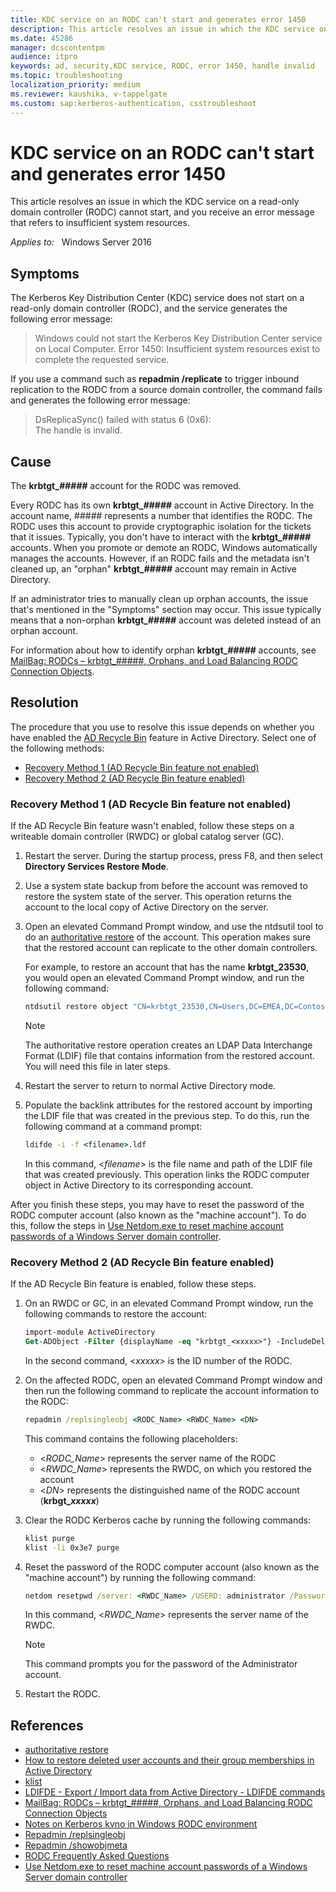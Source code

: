 ```yaml
---
title: KDC service on an RODC can't start and generates error 1450
description: This article resolves an issue in which the KDC service on a read-only domain controller (RODC) cannot start, and you receive an error message that refers to insufficient system resources.
ms.date: 45286
manager: dcscontentpm
audience: itpro
keywords: ad, security,KDC service, RODC, error 1450, handle invalid
ms.topic: troubleshooting
localization_priority: medium
ms.reviewer: kaushika, v-tappelgate
ms.custom: sap:kerberos-authentication, csstroubleshoot
---
```


# KDC service on an RODC can't start and generates error 1450

This article resolves an issue in which the KDC service on a read-only domain controller (RODC) cannot start, and you receive an error message that refers to insufficient system resources.

_Applies to:_ &nbsp; Windows Server 2016

## Symptoms

The Kerberos Key Distribution Center (KDC) service does not start on a read-only domain controller (RODC), and the service generates the following error message:

> Windows could not start the Kerberos Key Distribution Center service on Local Computer. Error 1450: Insufficient system resources exist to complete the requested service.

If you use a command such as **repadmin /replicate** to trigger inbound replication to the RODC from a source domain controller, the command fails and generates the following error message:

> DsReplicaSync() failed with status 6 (0x6):  
> The handle is invalid.

## Cause

The **krbtgt_*#####*** account for the RODC was removed.

Every RODC has its own **krbtgt_*#####*** account in Active Directory. In the account name, *#####* represents a number that identifies the RODC. The RODC uses this account to provide cryptographic isolation for the tickets that it issues. Typically, you don't have to interact with the **krbtgt_*#####*** accounts. When you promote or demote an RODC, Windows automatically manages the accounts. However, if an RODC fails and the metadata isn't cleaned up, an "orphan" **krbtgt_*#####*** account may remain in Active Directory.

If an administrator tries to manually clean up orphan accounts, the issue that's mentioned in the "Symptoms" section may occur. This issue typically means that a non-orphan **krbtgt_*#####*** account was deleted instead of an orphan account.

For information about how to identify orphan **krbtgt_*#####*** accounts, see [MailBag: RODCs – krbtgt_#####, Orphans, and Load Balancing RODC Connection Objects](https://techcommunity.microsoft.com/t5/core-infrastructure-and-security/mailbag-rodcs-krbtgt-orphans-and-load-balancing-rodc-connection/ba-p/256064).

## Resolution

The procedure that you use to resolve this issue depends on whether you have enabled the [AD Recycle Bin](/previous-versions/windows/it-pro/windows-server-2008-R2-and-2008/dd379542(v=ws.10)) feature in Active Directory. Select one of the following methods:

- [Recovery Method 1 (AD Recycle Bin feature not enabled)](#recovery-method-1-ad-recycle-bin-feature-not-enabled)
- [Recovery Method 2 (AD Recycle Bin feature enabled)](#recovery-method-2-ad-recycle-bin-feature-enabled)

### Recovery Method 1 (AD Recycle Bin feature not enabled)

If the AD Recycle Bin feature wasn't enabled, follow these steps on a writeable domain controller (RWDC) or global catalog server (GC).

1. Restart the server. During the startup process, press F8, and then select **Directory Services Restore Mode**.
2. Use a system state backup from before the account was removed to restore the system state of the server. This operation returns the account to the local copy of Active Directory on the server.
3. Open an elevated Command Prompt window, and use the ntdsutil tool to do an [authoritative restore](/previous-versions/windows/it-pro/windows-server-2012-r2-and-2012/cc732211(v=ws.11)) of the account. This operation makes sure that the restored account can replicate to the other domain controllers.

   For example, to restore an account that has the name **krbtgt_23530**, you would open an elevated Command Prompt window, and run the following command:

   ```cmd
   ntdsutil restore object "CN=krbtgt_23530,CN=Users,DC=EMEA,DC=Contoso,DC=com"
   ```

   > [!NOTE]  
   > The authoritative restore operation creates an LDAP Data Interchange Format (LDIF) file that contains information from the restored account. You will need this file in later steps.

4. Restart the server to return to normal Active Directory mode.
5. Populate the backlink attributes for the restored account by importing the LDIF file that was created in the previous step. To do this, run the following command at a command prompt:

   ```cmd
   ldifde -i -f <filename>.ldf
   ```

   In this command, \<*filename*> is the file name and path of the LDIF file that was created previously. This operation links the RODC computer object in Active Directory to its corresponding account.

After you finish these steps, you may have to reset the password of the RODC computer account (also known as the "machine account"). To do this, follow the steps in [Use Netdom.exe to reset machine account passwords of a Windows Server domain controller](use-netdom-reset-domain-controller-password.md).

### Recovery Method 2 (AD Recycle Bin feature enabled)

If the AD Recycle Bin feature is enabled, follow these steps.

1. On an RWDC or GC, in an elevated Command Prompt window, run the following commands to restore the account:

   ```ps
   import-module ActiveDirectory
   Get-ADObject -Filter {displayName -eq "krbtgt_<xxxxx>"} -IncludeDeletedObjects | Restore-ADObject
   ```

   In the second command, \<*xxxxx*> is the ID number of the RODC.

2. On the affected RODC, open an elevated Command Prompt window and then run the following command to replicate the account information to the RODC:

   ```cmd
   repadmin /replsingleobj <RODC_Name> <RWDC_Name> <DN>
   ```

   This command contains the following placeholders:
   - \<*RODC_Name*> represents the server name of the RODC
   - \<*RWDC_Name*> represents the RWDC, on which you restored the account
   - \<*DN*> represents the distinguished name of the RODC account (**krbgt_*xxxxx***)

3. Clear the RODC Kerberos cache by running the following commands:

   ```cmd
   klist purge
   klist -li 0x3e7 purge
   ```

4. Reset the password of the RODC computer account (also known as the "machine account") by running the following command:

   ```cmd
   netdom resetpwd /server: <RWDC_Name> /USERD: administrator /PasswordD:*
   ```

   In this command, \<*RWDC_Name*> represents the server name of the RWDC.

   > [!NOTE]  
   > This command prompts you for the password of the Administrator account.
5. Restart the RODC.

## References

- [authoritative restore](/previous-versions/windows/it-pro/windows-server-2012-r2-and-2012/cc732211(v=ws.11))
- [How to restore deleted user accounts and their group memberships in Active Directory](../identity/retore-deleted-accounts-and-groups-in-ad.md)
- [klist](/windows-server/administration/windows-commands/klist)
- [LDIFDE - Export / Import data from Active Directory - LDIFDE commands](https://support.microsoft.com/help/555636)
- [MailBag: RODCs – krbtgt_#####, Orphans, and Load Balancing RODC Connection Objects](https://techcommunity.microsoft.com/t5/core-infrastructure-and-security/mailbag-rodcs-krbtgt-orphans-and-load-balancing-rodc-connection/ba-p/256064)
- [Notes on Kerberos kvno in Windows RODC environment](/archive/blogs/openspecification/notes-on-kerberos-kvno-in-windows-rodc-environment)
- [Repadmin /replsingleobj](/previous-versions/windows/it-pro/windows-server-2012-r2-and-2012/cc742123(v=ws.11))
- [Repadmin /showobjmeta](/previous-versions/windows/it-pro/windows-server-2012-r2-and-2012/cc742104(v=ws.11))
- [RODC Frequently Asked Questions](/previous-versions/windows/it-pro/windows-server-2008-r2-and-2008/cc754956(v=ws.10))
- [Use Netdom.exe to reset machine account passwords of a Windows Server domain controller](use-netdom-reset-domain-controller-password.md)

